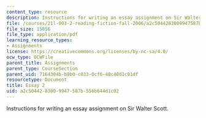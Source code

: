 ```yaml
---
content_type: resource
description: Instructions for writing an essay assignment on Sir Walter Scott.
file: /courses/21l-003-2-reading-fiction-fall-2006/a2c5044283009947587b556b644d1c02_essay2.pdf
file_size: 15856
file_type: application/pdf
learning_resource_types:
- Assignments
license: https://creativecommons.org/licenses/by-nc-sa/4.0/
ocw_type: OCWFile
parent_title: Assignments
parent_type: CourseSection
parent_uid: 7164304b-b9b0-c033-0cf6-48c48d1c91df
resourcetype: Document
title: Essay 2
uid: a2c50442-8300-9947-587b-556b644d1c02
---
```

Instructions for writing an essay assignment on Sir Walter Scott.